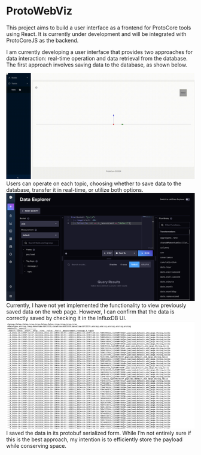 # ProtoWebViz
This project aims to build a user interface as a frontend for ProtoCore tools using React. 
It is currently under development and will be integrated with ProtoCoreJS as the backend.

I am currently developing a user interface that provides two approaches for data interaction: real-time operation and data retrieval from the database. The first approach involves saving data to the database, as shown below.

<img src="demo_figures/Demo.gif" alt="easily save to database" width="600"/>
Users can operate on each topic, choosing whether to save data to the database, transfer it in real-time, or utilize both options.

<img src="demo_figures/database.png" alt="view in database" width="600"/>
Currently, I have not yet implemented the functionality to view previously saved data on the web page. However, I can confirm that the data is correctly saved by checking it in the InfluxDB UI.

<img src="demo_figures/raw_data.png" alt="raw data saved in database" width="600"/>
I saved the data in its protobuf serialized form. While I’m not entirely sure if this is the best approach, my intention is to efficiently store the payload while conserving space.
